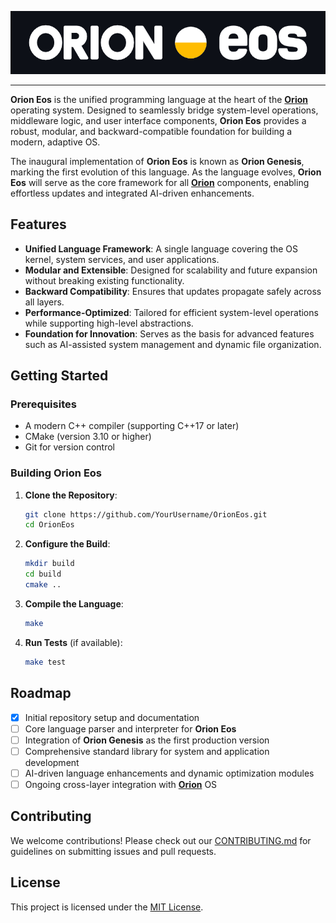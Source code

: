 [![MasterHead](https://raw.githubusercontent.com/JustinPhillipsPDX/OrionEos/refs/heads/master/orion_eos_logo_update.jpg)](https://github.com/JustinPhillipsPDX/OrionEos)

---

**Orion Eos** is the unified programming language at the heart of the [**Orion**](https://github.com/JustinPhillipsPDX/Orion) operating system. Designed to seamlessly bridge system-level operations, middleware logic, and user interface components, **Orion Eos** provides a robust, modular, and backward-compatible foundation for building a modern, adaptive OS.

The inaugural implementation of **Orion Eos** is known as **Orion Genesis**, marking the first evolution of this language. As the language evolves, **Orion Eos** will serve as the core framework for all [**Orion**](https://github.com/JustinPhillipsPDX/Orion) components, enabling effortless updates and integrated AI-driven enhancements.

## Features

- **Unified Language Framework**: A single language covering the OS kernel, system services, and user applications.
- **Modular and Extensible**: Designed for scalability and future expansion without breaking existing functionality.
- **Backward Compatibility**: Ensures that updates propagate safely across all layers.
- **Performance-Optimized**: Tailored for efficient system-level operations while supporting high-level abstractions.
- **Foundation for Innovation**: Serves as the basis for advanced features such as AI-assisted system management and dynamic file organization.

## Getting Started

### Prerequisites

- A modern C++ compiler (supporting C++17 or later)
- CMake (version 3.10 or higher)
- Git for version control

### Building Orion Eos

1. **Clone the Repository**:
   ```bash
   git clone https://github.com/YourUsername/OrionEos.git
   cd OrionEos
   ```

2. **Configure the Build**:
   ```bash
   mkdir build
   cd build
   cmake ..
   ```

3. **Compile the Language**:
   ```bash
   make
   ```

4. **Run Tests** (if available):
   ```bash
   make test
   ```

## Roadmap

- [x] Initial repository setup and documentation
- [ ] Core language parser and interpreter for **Orion Eos**
- [ ] Integration of **Orion Genesis** as the first production version
- [ ] Comprehensive standard library for system and application development
- [ ] AI-driven language enhancements and dynamic optimization modules
- [ ] Ongoing cross-layer integration with [**Orion**](https://github.com/JustinPhillipsPDX/Orion) OS

## Contributing

We welcome contributions! Please check out our [CONTRIBUTING.md](CONTRIBUTING.md) for guidelines on submitting issues and pull requests.

## License

This project is licensed under the [MIT License](LICENSE).
